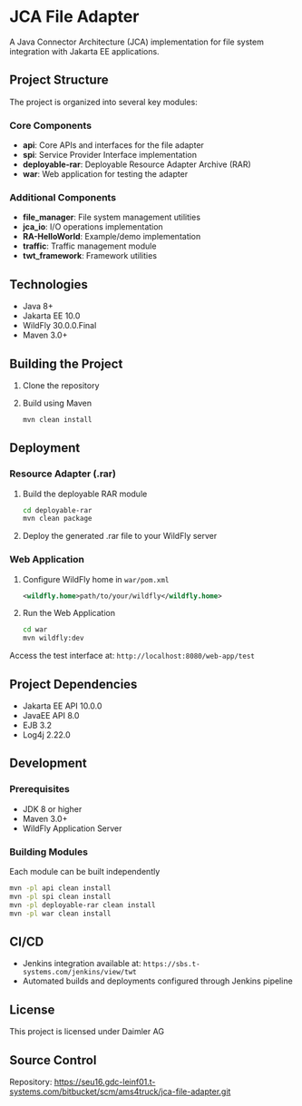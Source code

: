 # JCA File Adapter

A Java Connector Architecture (JCA) implementation for file system integration with Jakarta EE applications.

## Project Structure

The project is organized into several key modules:

### Core Components

- **api**: Core APIs and interfaces for the file adapter
- **spi**: Service Provider Interface implementation
- **deployable-rar**: Deployable Resource Adapter Archive (RAR)
- **war**: Web application for testing the adapter

### Additional Components

- **file_manager**: File system management utilities
- **jca_io**: I/O operations implementation
- **RA-HelloWorld**: Example/demo implementation
- **traffic**: Traffic management module
- **twt_framework**: Framework utilities

## Technologies

- Java 8+
- Jakarta EE 10.0
- WildFly 30.0.0.Final
- Maven 3.0+

## Building the Project

1. Clone the repository
2. Build using Maven

   ```bash
   mvn clean install
   ```

## Deployment

### Resource Adapter (.rar)

1. Build the deployable RAR module

   ```bash
   cd deployable-rar
   mvn clean package
   ```

2. Deploy the generated .rar file to your WildFly server

### Web Application

1. Configure WildFly home in `war/pom.xml`

   ```xml
   <wildfly.home>path/to/your/wildfly</wildfly.home>
   ```

2. Run the Web Application

   ```bash
   cd war
   mvn wildfly:dev
   ```

Access the test interface at: `http://localhost:8080/web-app/test`

## Project Dependencies

- Jakarta EE API 10.0.0
- JavaEE API 8.0
- EJB 3.2
- Log4j 2.22.0

## Development

### Prerequisites

- JDK 8 or higher
- Maven 3.0+
- WildFly Application Server

### Building Modules

Each module can be built independently

```bash
mvn -pl api clean install
mvn -pl spi clean install
mvn -pl deployable-rar clean install
mvn -pl war clean install
```

## CI/CD

- Jenkins integration available at: `https://sbs.t-systems.com/jenkins/view/twt`
- Automated builds and deployments configured through Jenkins pipeline

## License

This project is licensed under Daimler AG

## Source Control

Repository: https://seu16.gdc-leinf01.t-systems.com/bitbucket/scm/ams4truck/jca-file-adapter.git
